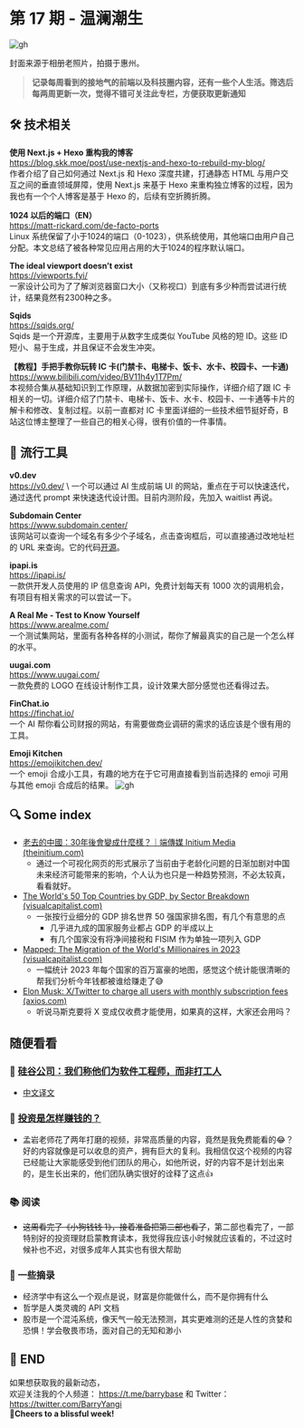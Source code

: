 # 第 17 期 - 温澜潮生
![gh](https://cdn.jsdelivr.net/gh/BarryYangi/ObsStaticData@main/obsidian/1695436400000zjseyf.png)

封面来源于相册老照片，拍摄于惠州。

>**记录每周看到的接地气的前端以及科技圈内容，还有一些个人生活。筛选后每两周更新一次，觉得不错可关注此专栏，方便获取更新通知**

## 🛠️ 技术相关
**使用 Next.js + Hexo 重构我的博客** \
https://blog.skk.moe/post/use-nextjs-and-hexo-to-rebuild-my-blog/ \
作者介绍了自己如何通过 Next.js 和 Hexo 深度共建，打通静态 HTML 与用户交互之间的垂直领域屏障，使用 Next.js 来基于 Hexo 来重构独立博客的过程，因为我也有一个个人博客是基于 Hexo 的，后续有空折腾折腾。

**1024 以后的端口（EN）** \
https://matt-rickard.com/de-facto-ports \
Linux 系统保留了小于1024的端口（0-1023），供系统使用，其他端口由用户自己分配。本文总结了被各种常见应用占用的大于1024的程序默认端口。

**The ideal viewport doesn’t exist** \
https://viewports.fyi/ \
一家设计公司为了了解浏览器窗口大小（又称视口）到底有多少种而尝试进行统计，结果竟然有2300种之多。

**Sqids** \
https://sqids.org/ \
Sqids 是一个开源库，主要用于从数字生成类似 YouTube 风格的短 ID。这些 ID 短小、易于生成，并且保证不会发生冲突。

**【教程】手把手教你玩转 IC 卡(门禁卡、电梯卡、饭卡、水卡、校园卡、一卡通)** \
https://www.bilibili.com/video/BV11h4y1T7Pm/ \
本视频合集从基础知识到工作原理，从数据加密到实际操作，详细介绍了跟 IC 卡相关的一切。详细介绍了门禁卡、电梯卡、饭卡、水卡、校园卡、一卡通等卡片的解卡和修改、复制过程。以前一直都对 IC 卡里面详细的一些技术细节挺好奇，B 站这位博主整理了一些自己的相关心得，很有价值的一件事情。
## 🧰 流行工具
**v0.dev** \
https://v0.dev/ \ 
一个可以通过 AI 生成前端 UI 的网站，重点在于可以快速迭代，通过迭代 prompt 来快速迭代设计图。目前内测阶段，先加入 waitlist 再说。

**Subdomain Center** \
https://www.subdomain.center/ \
该网站可以查询一个域名有多少个子域名，点击查询框后，可以直接通过改地址栏的 URL 来查询。它的代码[开源](https://github.com/ARPSyndicate/puncia)。

**ipapi.is** \
https://ipapi.is/ \
一款供开发人员使用的 IP 信息查询 API，免费计划每天有 1000 次的调用机会，有项目有相关需求的可以尝试一下。

**A Real Me - Test to Know Yourself** \
https://www.arealme.com/ \
一个测试集网站，里面有各种各样的小测试，帮你了解最真实的自己是一个怎么样的水平。

**uugai.com** \
https://www.uugai.com/ \
一款免费的 LOGO 在线设计制作工具，设计效果大部分感觉也还看得过去。

**FinChat.io** \
https://finchat.io/ \
一个 AI 帮你看公司财报的网站，有需要做商业调研的需求的话应该是个很有用的工具。

**Emoji Kitchen** \
https://emojikitchen.dev/ \
一个 emoji 合成小工具，有趣的地方在于它可用直接看到当前选择的 emoji 可用与其他 emoji 合成后的结果。
![gh](https://cdn.jsdelivr.net/gh/BarryYangi/ObsStaticData@main/obsidian/1695441123000vqguqg.png)

## 🔍 Some index
- [老去的中國：30年後會變成什麼樣？｜端傳媒 Initium Media (theinitium.com)](https://campaign.theinitium.com/20230823-mainland-an-aging-china/index.html)
	- 通过一个可视化网页的形式展示了当前由于老龄化问题的日渐加剧对中国未来经济可能带来的影响，个人认为也只是一种趋势预测，不必太较真，看看就好。
- [The World's 50 Top Countries by GDP, by Sector Breakdown (visualcapitalist.com)](https://www.visualcapitalist.com/cp/gdp-by-country-sector-breakdown/)
	- 一张按行业细分的 GDP 排名世界 50 强国家排名图，有几个有意思的点
		- 几乎进九成的国家服务业都占 GDP 的半成以上
		- 有几个国家没有将净间接税和 FISIM 作为单独一项列入 GDP
- [Mapped: The Migration of the World's Millionaires in 2023 (visualcapitalist.com)](https://www.visualcapitalist.com/mapped-the-migration-of-the-worlds-millionaires-in-2023/)
	- 一幅统计 2023 年每个国家的百万富豪的地图，感觉这个统计能很清晰的帮我们分析今年钱都被谁给赚走了😅
- [Elon Musk: X/Twitter to charge all users with monthly subscription fees (axios.com)](https://www.axios.com/2023/09/19/musk-x-twitter-charge-all-users-monthly-subscription-fees)
	- 听说马斯克要将 X 变成仅收费才能使用，如果真的这样，大家还会用吗？
## 随便看看
### 📑 [硅谷公司：我们称他们为软件工程师，而非打工人](https://blog.pragmaticengineer.com/what-silicon-valley-gets-right-on-software-engineers/)
- [中文译文](https://blog.csdn.net/csdnnews/article/details/112914520?ref=blog.pragmaticengineer.com)

### 📼 [投资是怎样赚钱的？](https://www.bilibili.com/video/BV1e8411B7w7/)
- 孟岩老师花了两年打磨的视频，非常高质量的内容，竟然是我免费能看的😂？好的内容就像是可以收息的资产，拥有巨大的复利。我相信仅这个视频的内容已经能让大家能感受到他们团队的用心，如他所说，好的内容不是计划出来的，是生长出来的，他们团队确实很好的诠释了这点👍
### 📚 阅读
- ~~这周看完了《小狗钱钱 1》，接着准备把第二部也看了~~，第二部也看完了，一部特别好的投资理财启蒙教育读本，我觉得我应该小时候就应该看的，不过这时候补也不迟，对很多成年人其实也有很大帮助
### 📝 一些摘录
- 经济学中有这么一个观点是说，财富是你能做什么，而不是你拥有什么
- 哲学是人类灵魂的 API 文档
- 股市是一个混沌系统，像天气一般无法预测，其实更难测的还是人性的贪婪和恐惧！学会敬畏市场，面对自己的无知和渺小


## 🎉 END
如果想获取我的最新动态，\
欢迎关注我的个人频道： https://t.me/barrybase 和 Twitter： https://twitter.com/BarryYangi \
🍻**Cheers to a blissful week!**











